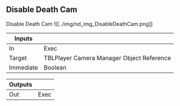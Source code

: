 ## Disable Death Cam
Disable Death Cam
![[../img/nd_img_DisableDeathCam.png]]

|Inputs||
|--|--|
| In | Exec |
| Target | TBLPlayer Camera Manager Object Reference |
| Immediate | Boolean |

|Outputs||
|--|--|
| Out | Exec |
